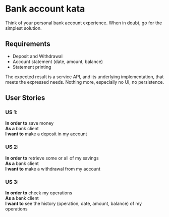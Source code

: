 # Bank account kata
Think of your personal bank account experience. When in doubt, go for the simplest solution.

## Requirements
 - Deposit and Withdrawal
 - Account statement (date, amount, balance)
 - Statement printing  

The expected result is a service API, and its underlying implementation, that meets the expressed needs.
Nothing more, especially no UI, no persistence.  

## User Stories
### US 1:
**In order to** save money  
**As a** bank client  
**I want to** make a deposit in my account  

### US 2:
**In order to** retrieve some or all of my savings  
**As a** bank client  
**I want to** make a withdrawal from my account  

### US 3:
**In order to** check my operations  
**As a** bank client  
**I want to** see the history (operation, date, amount, balance) of my operations

